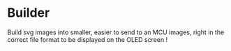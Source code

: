 # Builder

Build svg images into smaller, easier to send to an MCU images, right in the correct file format to be displayed on the OLED screen !
